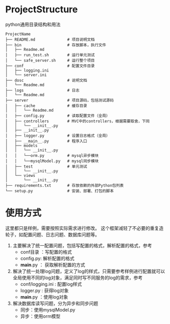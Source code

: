 # ProjectStructure
python通用目录结构和用法 


```
ProjectName
├── README.md              # 项目说明文档   
├── bin                    # 存放脚本，执行文件 
│   ├── Readme.md
│   ├── run_test.sh        # 运行单元测试
│   └── safe_server.sh     # 运行整个项目
├── conf                   # 配置文件目录
│   ├── logging.ini
│   └── server.ini
├── dosc                   # 说明文档
│   └── Readme.md
├── logs                   # 日志
│   └── Readme.md
├── server                 # 项目源码，包括测试源码
│   ├── cache              # 缓存目录
│   │   └── Readme.md
│   ├── config.py          # 读取配置文件（全局）
│   ├── controllers        # MVC中的controllers，根据需要取舍，下同
│   │   └── __init__.py
│   ├── __init__.py
│   ├── logger.py          # 设置日志格式（全局）
│   ├── __main__.py        # 程序入口
│   ├── models
│   │   └── __init__.py
│   │   └──orm.py          # mysql异步模块
│   │   └──mysqlModel.py   # mysql同步模块
│   ├── test               # 单元测试
│   │   └── __init__.py
│   └── views
│       └── __init__.py
├── requirements.txt       # 存放依赖的外部Python包列表
└── setup.py               # 安装、部署、打包的脚本
```


# 使用方式
这里都只是样例，需要按照实际需求进行修改。
这个框架减轻了不必要的重复造轮子，如配置问题、日志问题、数据库问题等。

1. 主要解决了统一配置问题，包括写配置的格式，解析配置的格式，参考
    * conf目录 ：写配置的格式 
    * config.py: 解析配置的格式
    * __main__.py ： 获取解析配置的方式
2. 解决了统一处理log问题，定义了log的样式，只需要参考样例进行配置就可以全局使用不同的log对象，满足同时写不同服务的log的需求，参考
    * conf/logging.ini : 配置log样式
    * logger.py : 获得log对象
    * __main__.py ：使用log对象
3. 解决数据库读写问题，分为异步和同步问题
    * 同步：使用mysqlModel.py
    * 异步：使用orm模型